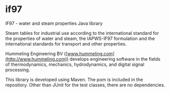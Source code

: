 if97
====

IF97 - water and steam properties Java library

Steam tables for industrial use according to the international standard for the properties of water and steam, the IAPWS-IF97 formulation and the international standards for transport and other properties.

Hummeling Engineering BV ([www.hummeling.com](http://www.hummeling.com)) develops engineering software in the fields of thermodynamics, mechanics, hydrodynamics, and digital signal processing.

This library is developed using Maven. The pom is included in the repository.
Other than JUnit for the test classes, there are no dependencies.
